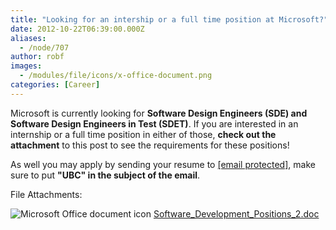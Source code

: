```yaml
---
title: "Looking for an intership or a full time position at Microsoft?"
date: 2012-10-22T06:39:00.000Z
aliases:
  - /node/707
author: robf
images:
  - /modules/file/icons/x-office-document.png
categories: [Career]
---
```


Microsoft is currently looking for **Software Design Engineers (SDE) and
Software Design Engineers in Test (SDET)**. If you are interested in
an internship or a full time position in either of those, **check out the
attachment** to this post to see the requirements for these positions!

As well you may apply by sending your resume to [\[email protected\]](/cdn-cgi/l/email-protection#573936233b2332363a173a3e342538243831237934383a),
make sure to put **"UBC" in the subject of the email**.

File Attachments: 

 ![Microsoft Office document icon](/modules/file/icons/x-office-document.png "application/msword") [Software\_Development\_Positions\_2.doc](https://ubccsss.org/files/Software_Development_Positions_2.doc)
